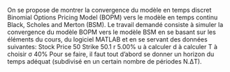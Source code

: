 
On se propose de montrer la convergence du modèle en temps discret Binomial Options Pricing
Model (BOPM) vers le modèle en temps continu Black, Scholes and Merton (BSM).
Le travail demandé consiste à simuler la convergence du modèle BOPM vers le modèle BSM en
se basant sur les éléments du cours, du logiciel MATLAB et en se servant des données suivantes:
Stock Price 50
Strike 50.1
r 5.00%
u à calculer
d à calculer
T à choisir
σ 40%
Pour se faire, il faut tout d’abord se donner un horizon du temps adéquat (subdivisé en un certain
nombre de périodes N.ΔT).
